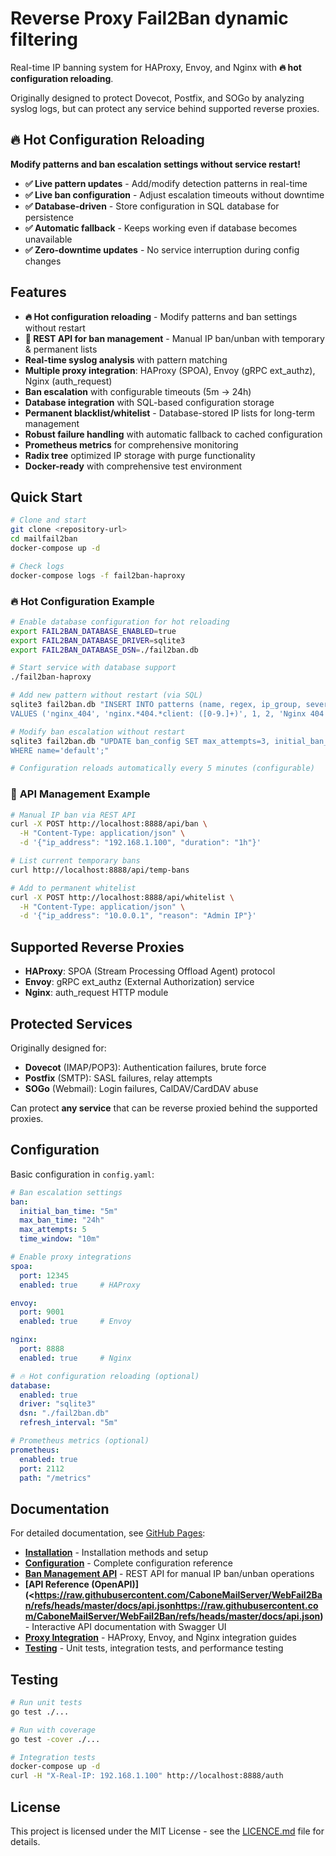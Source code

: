 # Reverse Proxy Fail2Ban dynamic filtering

Real-time IP banning system for HAProxy, Envoy, and Nginx with **🔥 hot configuration reloading**. 

Originally designed to protect Dovecot, Postfix, and SOGo by analyzing syslog logs, but can protect any service behind supported reverse proxies.

## 🔥 **Hot Configuration Reloading**

**Modify patterns and ban escalation settings without service restart!**

- **✅ Live pattern updates** - Add/modify detection patterns in real-time
- **✅ Live ban configuration** - Adjust escalation timeouts without downtime
- **✅ Database-driven** - Store configuration in SQL database for persistence
- **✅ Automatic fallback** - Keeps working even if database becomes unavailable
- **✅ Zero-downtime updates** - No service interruption during config changes

## Features

- **🔥 Hot configuration reloading** - Modify patterns and ban settings without restart
- **🚀 REST API for ban management** - Manual IP ban/unban with temporary & permanent lists
- **Real-time syslog analysis** with pattern matching
- **Multiple proxy integration**: HAProxy (SPOA), Envoy (gRPC ext_authz), Nginx (auth_request)
- **Ban escalation** with configurable timeouts (5m → 24h)
- **Database integration** with SQL-based configuration storage
- **Permanent blacklist/whitelist** - Database-stored IP lists for long-term management
- **Robust failure handling** with automatic fallback to cached configuration
- **Prometheus metrics** for comprehensive monitoring
- **Radix tree** optimized IP storage with purge functionality
- **Docker-ready** with comprehensive test environment

## Quick Start

```bash
# Clone and start
git clone <repository-url>
cd mailfail2ban
docker-compose up -d

# Check logs
docker-compose logs -f fail2ban-haproxy
```

### 🔥 **Hot Configuration Example**

```bash
# Enable database configuration for hot reloading
export FAIL2BAN_DATABASE_ENABLED=true
export FAIL2BAN_DATABASE_DRIVER=sqlite3
export FAIL2BAN_DATABASE_DSN=./fail2ban.db

# Start service with database support
./fail2ban-haproxy

# Add new pattern without restart (via SQL)
sqlite3 fail2ban.db "INSERT INTO patterns (name, regex, ip_group, severity, description)
VALUES ('nginx_404', 'nginx.*404.*client: ([0-9.]+)', 1, 2, 'Nginx 404 abuse');"

# Modify ban escalation without restart
sqlite3 fail2ban.db "UPDATE ban_config SET max_attempts=3, initial_ban_time_seconds=600
WHERE name='default';"

# Configuration reloads automatically every 5 minutes (configurable)
```

### 🚀 **API Management Example**

```bash
# Manual IP ban via REST API
curl -X POST http://localhost:8888/api/ban \
  -H "Content-Type: application/json" \
  -d '{"ip_address": "192.168.1.100", "duration": "1h"}'

# List current temporary bans
curl http://localhost:8888/api/temp-bans

# Add to permanent whitelist
curl -X POST http://localhost:8888/api/whitelist \
  -H "Content-Type: application/json" \
  -d '{"ip_address": "10.0.0.1", "reason": "Admin IP"}'
```

## Supported Reverse Proxies

- **HAProxy**: SPOA (Stream Processing Offload Agent) protocol
- **Envoy**: gRPC ext_authz (External Authorization) service
- **Nginx**: auth_request HTTP module

## Protected Services

Originally designed for:
- **Dovecot** (IMAP/POP3): Authentication failures, brute force
- **Postfix** (SMTP): SASL failures, relay attempts
- **SOGo** (Webmail): Login failures, CalDAV/CardDAV abuse

Can protect **any service** that can be reverse proxied behind the supported proxies.

## Configuration

Basic configuration in `config.yaml`:

```yaml
# Ban escalation settings
ban:
  initial_ban_time: "5m"
  max_ban_time: "24h"
  max_attempts: 5
  time_window: "10m"

# Enable proxy integrations
spoa:
  port: 12345
  enabled: true     # HAProxy

envoy:
  port: 9001
  enabled: true     # Envoy

nginx:
  port: 8888
  enabled: true     # Nginx

# 🔥 Hot configuration reloading (optional)
database:
  enabled: true
  driver: "sqlite3"
  dsn: "./fail2ban.db"
  refresh_interval: "5m"

# Prometheus metrics (optional)
prometheus:
  enabled: true
  port: 2112
  path: "/metrics"
```

## Documentation

For detailed documentation, see [GitHub Pages](https://cabonemailserver.github.io/WebFail2Ban/docs/):

- **[Installation](https://cabonemailserver.github.io/WebFail2Ban/docs/installation.html)** - Installation methods and setup
- **[Configuration](https://cabonemailserver.github.io/WebFail2Ban/docs/configuration.html)** - Complete configuration reference
- **[Ban Management API](https://cabonemailserver.github.io/WebFail2Ban/docs/api.html)** - REST API for manual IP ban/unban operations
- **[API Reference (OpenAPI)](<https://raw.githubusercontent.com/CaboneMailServer/WebFail2Ban/refs/heads/master/docs/api.jsonhttps://raw.githubusercontent.com/CaboneMailServer/WebFail2Ban/refs/heads/master/docs/api.json)** - Interactive API documentation with Swagger UI
- **[Proxy Integration](https://cabonemailserver.github.io/WebFail2Ban/docs/proxy-integration.html)** - HAProxy, Envoy, and Nginx integration guides
- **[Testing](https://cabonemailserver.github.io/WebFail2Ban/docs/testing.html)** - Unit tests, integration tests, and performance testing

## Testing

```bash
# Run unit tests
go test ./...

# Run with coverage
go test -cover ./...

# Integration tests
docker-compose up -d
curl -H "X-Real-IP: 192.168.1.100" http://localhost:8888/auth
```

## License

This project is licensed under the MIT License - see the [LICENCE.md](https://cabonemailserver.github.io/WebFail2Ban/LICENCE.html) file for details.

